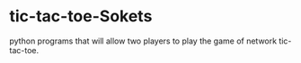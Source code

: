 # tic-tac-toe-Sokets
python programs that will allow two players to play the game of network tic-tac-toe.

